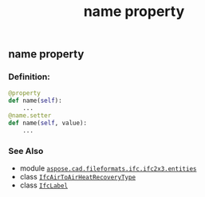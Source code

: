 ﻿---
title: name property
second_title: Aspose.CAD for Python via .NET API References
description: 
type: docs
weight: 100
url: /python-net/aspose.cad.fileformats.ifc.ifc2x3.entities/ifcairtoairheatrecoverytype/name/
is_root: false
---

## name property

### Definition:
```python
@property
def name(self):
    ...
@name.setter
def name(self, value):
    ...
```

### See Also
* module [`aspose.cad.fileformats.ifc.ifc2x3.entities`](../../)
* class [`IfcAirToAirHeatRecoveryType`](/cad/python-net/aspose.cad.fileformats.ifc.ifc2x3.entities/ifcairtoairheatrecoverytype)
* class [`IfcLabel`](/cad/python-net/aspose.cad.fileformats.ifc.ifc2x3.types/ifclabel)
